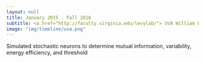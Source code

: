 ```yaml
---
layout: null
title: January 2015 - Fall 2016
subtitle: <a href="http://faculty.virginia.edu/levylab/"> UVA William Levy Lab</a>
image: "img/timeline/uva.png"
---
```

Simulated stochastic neurons to determine mutual information, variability, energy efficiency, and threshold